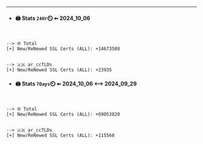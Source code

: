 

---
- #### 🖨️ **Stats** `24Hr`⏲️ ➼ 2024_10_06
```console


--> 🌐 Total
[+] New/ReNewed SSL Certs (ALL): +14673588


--> 🇦🇷 ar_ccTLDs
[+] New/ReNewed SSL Certs (ALL): +23935

```

- #### 🖨️ **Stats** `7Days`⏲️ ➼ 2024_10_06 <--> 2024_09_29
```console


--> 🌐 Total
[+] New/ReNewed SSL Certs (ALL): +69053820


--> 🇦🇷 ar_ccTLDs
[+] New/ReNewed SSL Certs (ALL): +115568

```

